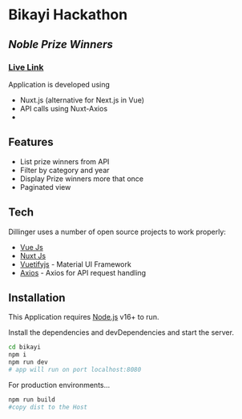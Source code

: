 # Bikayi Hackathon

## _Noble Prize Winners_

### [Live Link](https://jeraldvictor.github.io/bikayi/)

Application is developed using

- Nuxt.js (alternative for Next.js in Vue)
- API calls using Nuxt-Axios
-

## Features

- List prize winners from API
- Filter by category and year
- Display Prize winners more that once
- Paginated view

## Tech

Dillinger uses a number of open source projects to work properly:

- [Vue Js](https://vuejs.org/)
- [Nuxt Js](https://nuxtjs.org/)
- [Vuetifyjs](https://vuetifyjs.com/en/) - Material UI Framework
- [Axios](https://axios.nuxtjs.org/) - Axios for API request handling

## Installation

This Application requires [Node.js](https://nodejs.org/) v16+ to run.

Install the dependencies and devDependencies and start the server.

```sh
cd bikayi
npm i
npm run dev
# app will run on port localhost:8080
```

For production environments...

```sh
npm run build
#copy dist to the Host
```
